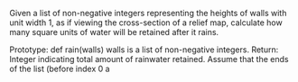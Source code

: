 Given a list of non-negative integers representing the heights of walls with unit width 1, as if viewing the cross-section of a relief map, calculate how many square units of water will be retained after it rains.

Prototype: def rain(walls)
walls is a list of non-negative integers.
Return: Integer indicating total amount of rainwater retained.
Assume that the ends of the list (before index 0 a
